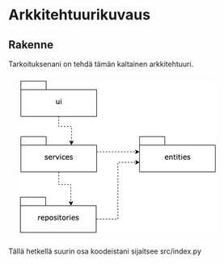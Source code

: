 # Arkkitehtuurikuvaus

## Rakenne
Tarkoituksenani on tehdä tämän kaltainen arkkitehtuuri.

![Pakettikaavio](https://github.com/Sokirates/ot-harjoitustyo/blob/main/dokumentaatio/kuvat/arkkitehtuuri.png)

Tällä hetkellä suurin osa koodeistani sijaitsee src/index.py

